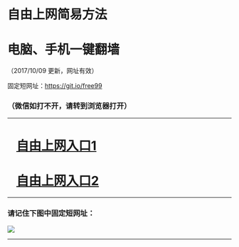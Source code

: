 ﻿# 自由上网简易方法

# 电脑、手机一键翻墙

（2017/10/09 更新，网址有效）

固定短网址：https://git.io/free99

### （微信如打不开，请转到浏览器打开）


***





# &nbsp;&nbsp; <a href="http://ft288222453.fwq-tz-1001.info/fwqtz01.html?t=100900116105 " target="_blank">自由上网入口1</a>
# &nbsp;&nbsp; <a href="http://ft1759813574.fwq-tz-1002.info/fwqtz02.html?t=100900113807 " target="_blank">自由上网入口2</a>
***

### 请记住下图中固定短网址：

<img src="https://s3-us-west-2.amazonaws.com/fwq-1001/yjfq-20170905okok.png" /> 


***

